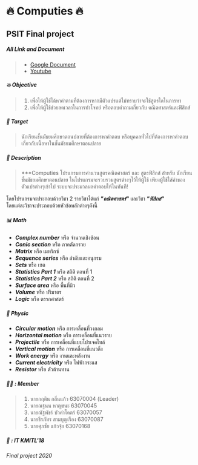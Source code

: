 # :fire: Computies :fire:
## PSIT Final project
##### All Link and Document
> - [Google Document](https://docs.google.com/document/d/1X8kYAX5oK_Ore2yMhBqJ1PykURkrvumlSUmCc2Mp1ok/edit?usp=sharing)
> - [Youtube](https://youtu.be/ddXeIY1Vh54)
##### :boom: ***Objective***
> 1. เพื่อให้ผู้ใช้ได้หาค่าตามที่ต้องการหากมีตัวแปรแต่ไม่ทราบว่าจะใช้สูตรใดในการหา<br>
> 2. เพื่อให้ผู้ใช้ช่วยลดเวลาในการทำโจทย์ หรือตอบคำถามเกี่ยวกับ คณิตศาสตร์และฟิสิกส์ 


##### :key: ***Target***
> นักเรียนชั้นมัธยมศึกษาตอนปลายที่ต้องการหาคำตอบ หรือบุคคลทั่วไปที่ต้องการหาคำตอบเกี่ยวกับเนื้อหาในชั้นมัธยมศึกษาตอนปลาย

##### :file_folder: ***Description***
> ***Computies  โปรแกรมการคำนวนสูตรคณิตศาสตร์ และ สูตรฟิสิกส์ สำหรับ นักเรียนชั้นมัธยมศึกษาตอนปลาย ในโปรแกรมจะรวบรวมสูตรต่างๆไว้ให้ผู้ใช้ เพียงผู้ใช้ใส่ค่าของตัวแปรต่างๆเข้าไป ระบบจะประมวลผลคำตอบให้ในทันที! 

โดยโปรแกรมจะประกอบด้วยวิชา 2 รายวิชาได้แก่ ***"คณิตศาสตร์"*** และวิชา ***"ฟิสิกส์"*** <br>
โดยแต่ละวิชาจะประกอบด้วยหัวข้อหลักต่างๆดังนี้
##### :bar_chart: Math
- ***Complex number*** หรือ จำนวนเชิงซ้อน
- ***Conic section*** หรือ ภาคตัดกรวย
- ***Matrix*** หรือ เมทริกซ์
- ***Sequence series*** หรือ ลำดับและอนุกรม
- ***Sets*** หรือ เซต
- ***Statistics Part 1*** หรือ สถิติ ตอนที่ 1
- ***Statistics Part 2*** หรือ สถิติ ตอนที่ 2
- ***Surface area*** หรือ พื้นที่ผิว
- ***Volume*** หรือ ปริมาตร
- ***Logic*** หรือ ตรรกศาสตร์

##### :blue_car: Physic
- ***Circular motion*** หรือ การเคลื่อนที่วงกลม
- ***Horizontal motion*** หรือ การเคลื่อนที่แนวราบ
- ***Projectile*** หรือ การเคลื่อนที่แบบโปรเจคไทล์
- ***Vertical motion*** หรือ การเคลื่อนที่แนวดิ่ง
- ***Work energy*** หรือ งานและพลังงาน
- ***Current electricity*** หรือ ไฟฟ้ากระแส
- ***Resistor*** หรือ ตัวต้านทาน

##### :man_technologist: : ***Member***
> 1. นายกฤติน กลิ่นแก้ว 63070004 (Leader)
> 2. นายณฐนน หาญชนะ 63070045
> 3. นายณัฐพัชร์ บัวคำโคตร์ 63070057 
> 4. นายธีรภัทร สามบุญเรือง 63070087 
> 5. นายศุภชัย แก้วจุ้ย 63070168 
##### :busts_in_silhouette: : ***IT KMITL'18***
###### Final project 2020
